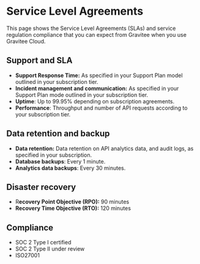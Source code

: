 # Service Level Agreements

This page shows the Service Level Agreements (SLAs) and service regulation compliance that you can expect from Gravitee when you use Gravitee Cloud.

## Support and SLA

* **Support Response Time:** As specified in your Support Plan model outlined in your subscription tier.
* **Incident management and communication:** As specified in your Support Plan mode outlined in your subscription tier.
* **Uptime**: Up to 99.95% depending on subscription agreements.
* **Performance**: Throughput and number of API requests according to your subscription tier.

## Data retention and backup

* **Data retention:** Data retention on API analytics data, and audit logs, as specified in your subscription.
* **Database backups**: Every 1 minute.
* **Analytics data backups**: Every 30 minutes.

## Disaster recovery&#x20;

* R**ecovery Point Objective (RPO):** 90 minutes
* **Recovery Time Objective (RTO):** 120 minutes

## Compliance

* SOC 2 Type I certified
* SOC 2 Type II under review
* ISO27001




